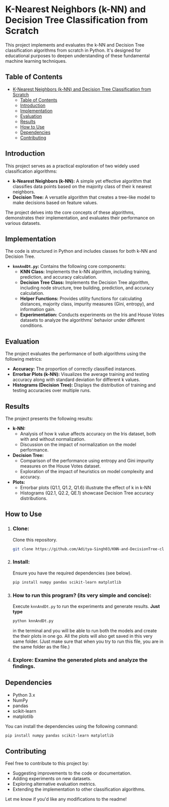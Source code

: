 # K-Nearest Neighbors (k-NN) and Decision Tree Classification from Scratch

This project implements and evaluates the k-NN and Decision Tree classification algorithms from scratch in Python. It's designed for educational purposes to deepen understanding of these fundamental machine learning techniques.

## Table of Contents

- [K-Nearest Neighbors (k-NN) and Decision Tree Classification from Scratch](#k-nearest-neighbors-k-nn-and-decision-tree-classification-from-scratch)
  - [Table of Contents](#table-of-contents)
  - [Introduction](#introduction)
  - [Implementation](#implementation)
  - [Evaluation](#evaluation)
  - [Results](#results)
  - [How to Use](#how-to-use)
  - [Dependencies](#dependencies)
  - [Contributing](#contributing)

## Introduction

This project serves as a practical exploration of two widely used classification algorithms:

- **k-Nearest Neighbors (k-NN):** A simple yet effective algorithm that classifies data points based on the majority class of their k nearest neighbors.
- **Decision Tree:** A versatile algorithm that creates a tree-like model to make decisions based on feature values.

The project delves into the core concepts of these algorithms, demonstrates their implementation, and evaluates their performance on various datasets.

## Implementation

The code is structured in Python and includes classes for both k-NN and Decision Tree.

- **`knnAndDt.py`:**  Contains the following core components:
    - **KNN Class:** Implements the k-NN algorithm, including training, prediction, and accuracy calculation.
    - **Decision Tree Class:** Implements the Decision Tree algorithm, including node structure, tree building, prediction, and accuracy calculation.
    - **Helper Functions:**  Provides utility functions for calculating distances, majority class, impurity measures (Gini, entropy), and information gain.
    - **Experimentation:**  Conducts experiments on the Iris and House Votes datasets to analyze the algorithms' behavior under different conditions.

## Evaluation

The project evaluates the performance of both algorithms using the following metrics:

- **Accuracy:** The proportion of correctly classified instances.
- **Errorbar Plots (k-NN):** Visualizes the average training and testing accuracy along with standard deviation for different k values.
- **Histograms (Decision Tree):** Displays the distribution of training and testing accuracies over multiple runs.

## Results

The project presents the following results:

- **k-NN:**
    - Analysis of how k value affects accuracy on the Iris dataset, both with and without normalization.
    - Discussion on the impact of normalization on the model performance.
- **Decision Tree:**
    - Comparison of the performance using entropy and Gini impurity measures on the House Votes dataset.
    - Exploration of the impact of heuristics on model complexity and accuracy.
- **Plots:** 
    - Errorbar plots (Q1.1, Q1.2, Q1.6) illustrate the effect of k in k-NN
    - Histograms (Q2.1, Q2.2, QE.1) showcase Decision Tree accuracy distributions.

## How to Use

1. ### **Clone:** 
    Clone this repository.
    ```bash
    git clone https://github.com/Aditya-Singh03/KNN-and-DecisionTree-classifiers.git
    ```
2. ### **Install:** 
   Ensure you have the required dependencies (see below).
    ```bash
    pip install numpy pandas scikit-learn matplotlib
    ```
3. ### **How to run this program?** (its very simple and concise): 
   Execute `knnAndDt.py` to run the experiments and generate results.
   **Just type**
    ```bash
    python knnAndDt.py
    ```

    in the terminal and you will be able to run both the models and create the their plots in one go. All the plots will also get saved in this very same folder. (Just make sure that when you try to run this file, you are in the same folder as the file.)
4. ### **Explore:** Examine the generated plots and analyze the findings.


## Dependencies

- Python 3.x
- NumPy
- pandas
- scikit-learn
- matplotlib

You can install the dependencies using the following command:

```bash
pip install numpy pandas scikit-learn matplotlib
```

## Contributing

Feel free to contribute to this project by:

- Suggesting improvements to the code or documentation.
- Adding experiments on new datasets.
- Exploring alternative evaluation metrics.
- Extending the implementation to other classification algorithms. 

Let me know if you'd like any modifications to the readme! 
